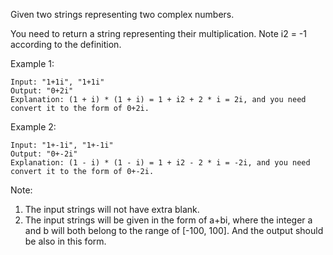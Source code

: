 Given two strings representing two complex numbers.

You need to return a string representing their multiplication. Note i2 = -1 according to the definition.

Example 1:
```
Input: "1+1i", "1+1i"
Output: "0+2i"
Explanation: (1 + i) * (1 + i) = 1 + i2 + 2 * i = 2i, and you need convert it to the form of 0+2i.
```
Example 2:
```
Input: "1+-1i", "1+-1i"
Output: "0+-2i"
Explanation: (1 - i) * (1 - i) = 1 + i2 - 2 * i = -2i, and you need convert it to the form of 0+-2i.
```
Note:

1. The input strings will not have extra blank.
2. The input strings will be given in the form of a+bi, where the integer a and b will both belong to the range of [-100, 100]. And the output should be also in this form.